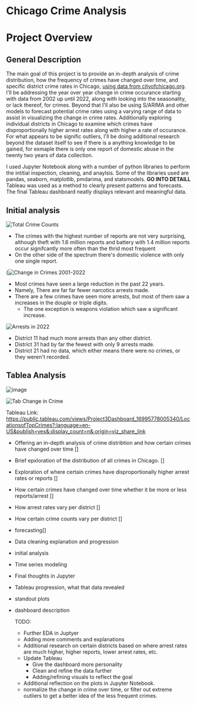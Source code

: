 # Chicago Crime Analysis

# Project Overview

## General Description
  The main goal of this project is to provide an in-depth analysis of crime distribution, how the frequency of crimes have changed over time, and specific district crime rates in Chicago, [using data from cityofchicago.org](https://data.cityofchicago.org/Public-Safety/Crimes-2001-to-Present/ijzp-q8t2/data). I'll be addressing the year over year change in crime occurance starting with data from 2002 up until 2022, along with looking into the seasonality, or lack thereof, for crimes. Beyond that I'll also be using S/ARIMA and other models to forecast potential crime rates using a varying range of data to assist in visualizing the change in crime rates. Additionally exploring individual districts in Chicago to examine which crimes have disproportionally higher arrest rates along with higher a rate of occurance. For what appears to be signific outliers, I'll be doing additional research beyond the dataset itself to see if there is a anything knowledge to be gained, for exmaple there is only one report of domestic abuse in the twenty two years of data collection.
  
  I used Jupyter Notebook along with a number of python libraries to perform the intitial inspection, cleaning, and anaylsis. Some of the libraries used are pandas, seaborn, matplotlib, pmdarima, and statsmodels. **GO INTO DETAILL** 
  Tableau was used as a method to clearly present patterns and forecasts. The final Tableau dashboard neatly displays relevant and meaningful data. 






## Initial analysis

![Total Crime Counts](https://github.com/ThomasLane1820/Chicago-Crime-Analysis/assets/139289105/c5729a80-ea79-4aab-b9ed-e74313b33c82)

- The crimes with the highest number of reports are not very surprising, although theft with 1.6 million reports and battery with 1.4 million reports occur signifcantly more often than the thrid most frequent
- On the other side of the spectrum there's domestic violence with only one single report.

(![Change in Crimes 2001-2022](https://github.com/ThomasLane1820/Chicago-Crime-Analysis/assets/139289105/3009257c-04eb-49f0-b7f1-d3368ad55242)
- Most crimes have seen a large reduction in the past 22 years.
- Namely, There are far far fewer narcotics arrests made.
- There are a few crimes have seen more arrests, but most of them saw a increases in the douple or triple digits.
    - The one exception is weapons violation which saw a significant increase.

![Arrests in 2022](https://github.com/ThomasLane1820/Chicago-Crime-Analysis/assets/139289105/a027604c-ae70-4050-867a-6d3ee3774876)

- District 11 had much more arrests than any other district.
- District 31 had by far the fewest with only 9 arrests made.
- District 21 had no data, which either means there were no crimes, or they weren't recorded.




## Tablea Analysis

![image](https://github.com/ThomasLane1820/Project-3/assets/139289105/e060f80c-39f3-4188-a2ff-a555b2962d41)

![Tab Change in Crime](https://github.com/ThomasLane1820/Chicago-Crime-Analysis/assets/139289105/dff8437f-7bd1-43c9-a809-386b4bcf8c8b)


Tableau Link:  https://public.tableau.com/views/Project3Dashboard_16995778005340/LocationsofTopCrimes?:language=en-US&publish=yes&:display_count=n&:origin=viz_share_link 



- Offering an in-depth analysis of crime distribtion and how certain crimes have changed over time []
- Brief epxloration of the distribution of all crimes in Chicago. [] 
- Exploration of where certain crimes have disproportionally higher arrest rates or reports [] 
- How certain crimes have changed over time whether it be more or less reports/arrest [] 
- How arrest rates vary per district [] 
- How certain crime counts vary per district []
- forecasting[]
- Data cleaning explanation and progression
- initial analysis
- Time series modeling
- Final thoughts in Jupyter
- Tableau progression, what that data revealed
- standout plots
- dashboard description


  TODO:
  - Further EDA in Juptyer
  - Adding more comments and explanations
  - Additional research on certain districts based on where arrest rates are much higher, higher reports, lower arrest rates, etc.
  - Update Tableau
     - Give the dashboard more personality
     - Clean and refine the data further
     - Adding/refining visuals to reflect the goal
  - Additional reflection on the plots in Jupyter Notebook.
  - normalize the change in crime over time, or filter out extreme outliers to get a better idea of the less frequent crimes.

